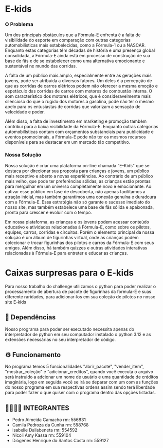 # E-kids

### O Problema
Um dos principais obstáculos que a Fórmula-E enfrenta é a falta de visibilidade do esporte em comparação com outras categorias automobilísticas mais estabelecidas, como a Fórmula-1 ou a NASCAR. Enquanto estas categorias têm décadas de história e uma presença global consolidada, a Fórmula-E ainda está em processo de construção de sua base de fãs e de se estabelecer como uma alternativa emocionante e sustentável no mundo das corridas.

A falta de um público mais amplo, especialmente entre as gerações mais jovens, pode ser atribuída a diversos fatores. Um deles é a percepção de que as corridas de carros elétricos podem não oferecer a mesma emoção e espetáculo das corridas de carros com motores de combustão interna. O som característico dos motores elétricos, que é consideravelmente mais silencioso do que o rugido dos motores a gasolina, pode não ter o mesmo apelo para os entusiastas de corridas que valorizam a sensação de velocidade e poder.

Além disso, a falta de investimento em marketing e promoção também contribui para a baixa visibilidade da Fórmula-E. Enquanto outras categorias automobilísticas contam com orçamentos substanciais para publicidade e eventos promocionais, a Fórmula-E pode não ter os mesmos recursos disponíveis para se destacar em um mercado tão competitivo.

### Nossa Solução
Nossa solução é criar uma plataforma on-line chamada “E-Kids" que se destaca por direcionar sua proposta para crianças e jovens, um público mais receptivo e aberto a novas experiências. Ao contrário de um público mais velho, que pode ter preferências sólidas, as crianças estão prontas para mergulhar em um universo completamente novo e emocionante. Ao cativar esse público em fase de descoberta, não apenas facilitamos a atração inicial, mas também garantimos uma conexão genuína e duradoura com a Fórmula-E. Essa estratégia não só garante o sucesso imediato do nosso site, mas também estabelece uma base de fãs sólida e apaixonada, pronta para crescer e evoluir com o tempo.

Em nossa plataforma, as crianças e os jovens podem acessar conteúdo educativo e atividades relacionadas à Fórmula-E, como sobre os pilotos, equipes, carros, corridas e circuitos. Porém o elemento principal da nossa solução é um álbum de figurinhas virtual, onde as crianças podem colecionar e trocar figurinhas dos pilotos e carros da Fórmula-E com seus amigos. Além disso, há também quizzes e outras atividades interativas relacionadas à Fórmula-E para entreter e educar as crianças. 

# Caixas surpresas para o E-kids
Para nosso trabalho do challenge utilizamos o python para poder realizar o processamento de abertura de pacote de figurinhas da formula-E e suas diferente raridades, para adicionar-los em sua coleção de pilotos no nosso site E-kids

## 🔨 Dependências
Nosso programa para poder ser executado necessita apenas do interpretador de python em seu computador instalado o python 3.12 e as extensões necessárias no seu interpretador de código.
   
## ⚙ Funcionamento

No programa temos 5 funcionalidades "abrir_pacote", "vender_item", "mostrar_coleção" e "adicionar_creditos", quando você executa o arquivo será instruido a adcionar um nome de usuário e uma quantidade de  créditos imaginária, logo em seguida você se irá se deparar com um
com as funções do nosso programa em sua respectivas ordens assim sendo terá liberdade para poder fazer o que quiser com o programa dentro das opções listadas.




## 🙎‍♂️🙎‍♀️ INTEGRANTES

- Pedro Almeida Camacho rm: 556831
- Camila Pedroza da Cunha rm: 558768
- Isabelle Dallabeneta rm: 554592
- Nicoli Amy Kassa rm: 559104
- Diógenes Henrique do Santos Costa rm: 559127
